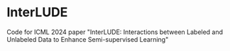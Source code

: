 # InterLUDE
Code for ICML 2024 paper "InterLUDE: Interactions between Labeled and Unlabeled Data to Enhance Semi-supervised Learning"
